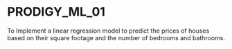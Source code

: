 # PRODIGY_ML_01
To Implement a linear regression model to predict the prices of houses based on their square footage and the number of bedrooms and bathrooms.
